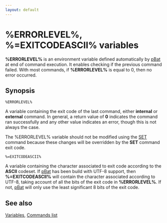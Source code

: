 ```yaml
---
layout: default
---
```

# %ERRORLEVEL%, %=EXITCODEASCII% variables

**%ERRORLEVEL%** is an environment variable defined automatically by 
[pBat](pbat) at end of command execution. It enables checking if the previous 
command failed. With most commands, if **%ERRORLEVEL%** is equal to 0, then no 
error occurred.

## Synopsis

    %ERRORLEVEL%

A variable containing the exit code of the last command, either **internal** 
or **external** command. In general, a return value of **0** indicates the 
command ran successfully and any other value indicates an error, though this 
is not always the case.

The %ERRORLEVEL% variable should not be modified using the [SET](set) command 
because these changes will be overridden by the **SET** command exit code.

    %=EXITCODEASCII%

A variable containing the character associated to exit code according to the 
**ASCII** codeset. If [pBat](pbat) has been build with UTF-8 support, then 
**%=EXITCODEASCII%** will contain the character associated according to UTF-8, 
taking account of all the bits of the exit code in **%ERRORLEVEL%**. If not, 
[pBat](pbat) will only use the least significant 8 bits of the exit code.

## See also

[Variables](spec/var), [Commands list](commands)

